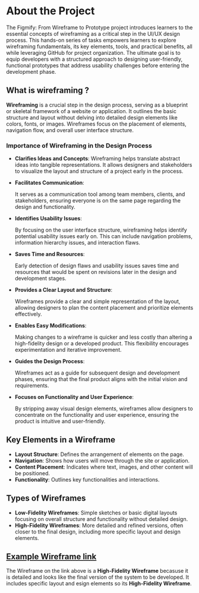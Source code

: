 # About the Project
The Figmify: From Wireframe to Prototype project introduces learners to the essential concepts of wireframing as a critical step in the UI/UX design process. This hands-on series of tasks empowers learners to explore wireframing fundamentals, its key elements, tools, and practical benefits, all while leveraging GitHub for project organization. The ultimate goal is to equip developers with a structured approach to designing user-friendly, functional prototypes that address usability challenges before entering the development phase.

## What is wireframing ?
**Wireframing** is a crucial step in the design process, serving as a blueprint or skeletal framework of a website or application. It outlines the basic structure and layout without delving into detailed design elements like colors, fonts, or images. Wireframes focus on the placement of elements, navigation flow, and overall user interface structure.

### Importance of Wireframing in the Design Process
- **Clarifies Ideas and Concepts**:
    Wireframing helps translate abstract ideas into tangible representations. It allows designers and stakeholders to visualize the layout and structure of a project early in the process.
- **Facilitates Communication**:

    It serves as a communication tool among team members, clients, and stakeholders, ensuring everyone is on the same page regarding the design and functionality.
- **Identifies Usability Issues**:

    By focusing on the user interface structure, wireframing helps identify potential usability issues early on. This can include navigation problems, information hierarchy issues, and interaction flaws.
- **Saves Time and Resources**:

    Early detection of design flaws and usability issues saves time and resources that would be spent on revisions later in the design and development stages.
- **Provides a Clear Layout and Structure**:

    Wireframes provide a clear and simple representation of the layout, allowing designers to plan the content placement and prioritize elements effectively.
- **Enables Easy Modifications**:

    Making changes to a wireframe is quicker and less costly than altering a high-fidelity design or a developed product. This flexibility encourages experimentation and iterative improvement.
- **Guides the Design Process**:

    Wireframes act as a guide for subsequent design and development phases, ensuring that the final product aligns with the initial vision and requirements.
- **Focuses on Functionality and User Experience**:

    By stripping away visual design elements, wireframes allow designers to concentrate on the functionality and user experience, ensuring the product is intuitive and user-friendly.

## Key Elements in a Wireframe
- **Layout Structure**: Defines the arrangement of elements on the page.
- **Navigation**: Shows how users will move through the site or application.
- **Content Placement**: Indicates where text, images, and other content will be positioned.
- **Functionality**: Outlines key functionalities and interactions.

## Types of Wireframes
- **Low-Fidelity Wireframes**: Simple sketches or basic digital layouts focusing on overall structure and functionality without detailed design.
- **High-Fidelity Wireframes**: More detailed and refined versions, often closer to the final design, including more specific layout and design elements.

## [Example Wireframe link](https://www.figma.com/design/E2BRqdPcKkrnX6hLGPto8Z/Project-Airbnb?node-id=1-2&t=YAo3dkGZw7Usc2dG-1)
The Wireframe on the link above is a **High-Fidelity Wireframe** becasuse it is detailed and looks like the final version of the system to be developed. It includes specific layout and esign elements so its **High-Fidelity Wireframe**. 


